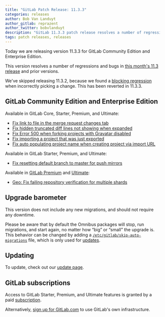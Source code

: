 ```yaml
---
title: "GitLab Patch Release: 11.3.3"
categories: releases
author: Bob Van Landuyt
author_gitlab: reprazent
author_twitter: bobvlanduyt
description: "GitLab 11.3.3 patch release resolves a number of regressions and bugs in 11.3."
tags: patch releases, releases
---
```


<!-- For detailed instructions on how to complete this, please see https://gitlab.com/gitlab-org/release/docs/blob/master/general/patch/blog-post.md -->

Today we are releasing version 11.3.3 for GitLab Community Edition and
Enterprise Edition.

This version resolves a number of regressions and bugs in
[this month's 11.3 release](/releases/2018/09/22/gitlab-11-3-released/) and
prior versions.

We've skipped releasing 11.3.2, because we found a [blocking
regression](https://gitlab.com/gitlab-org/gitlab-ce/issues/52171) when
incorrectly picking a change. This has been reverted in 11.3.3.

## GitLab Community Edition and Enterprise Edition

Available in GitLab Core, Starter, Premium, and Ultimate:

- [Fix link to file in the merge request changes tab](https://gitlab.com/gitlab-org/gitlab-ce/merge_requests/21727)
- [Fix hidden truncated diff lines not showing when expanded](https://gitlab.com/gitlab-org/gitlab-ce/merge_requests/21801)
- [Fix Error 500 when forking projects with Gravatar disabled](https://gitlab.com/gitlab-org/gitlab-ce/merge_requests/21985)
- [Fix importing a project that was just exported](https://gitlab.com/gitlab-org/gitlab-ce/merge_requests/21875)
- [Fix auto populating project name when creating project via import URL](https://gitlab.com/gitlab-org/gitlab-ce/merge_requests/21770)

Available in GitLab Starter, Premium, and Ultimate:

- [Fix resetting default branch to master for push mirrors](https://gitlab.com/gitlab-org/gitlab-ee/merge_requests/7454)

Available in [GitLab Premium](/pricing/premium/) and [Ultimate](/pricing/ultimate/):

- [Geo: Fix failing repository verification for multiple shards](https://gitlab.com/gitlab-org/gitlab-ee/merge_requests/7474)

## Upgrade barometer

This version does not include any new migrations, and should not require any
downtime.

Please be aware that by default the Omnibus packages will stop, run migrations,
and start again, no matter how “big” or “small” the upgrade is. This behavior
can be changed by adding a [`/etc/gitlab/skip-auto-migrations`](http://docs.gitlab.com/omnibus/update/README.html) file,
which is only used for [updates](https://docs.gitlab.com/omnibus/update/README.html).

## Updating

To update, check out our [update page](https://docs.gitlab.com/ee/update/patch_versions.html).

## GitLab subscriptions

Access to GitLab Starter, Premium, and Ultimate features is granted by a paid [subscription](/pricing/).

Alternatively, [sign up for GitLab.com](/pricing/#gitlab-com)
to use GitLab's own infrastructure.
